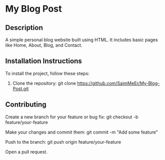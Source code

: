 
# My Blog Post

## Description
A simple personal blog website built using HTML. It includes basic pages like Home, About, Blog, and Contact.

## Installation Instructions
To install the project, follow these steps:

1. Clone the repository:
   git clone https://github.com/SaimMeEr/My-Blog-Post.git

##  Contributing
Create a new branch for your feature or bug fix:
git checkout -b feature/your-feature

Make your changes and commit them:
git commit -m "Add some feature"

Push to the branch:
git push origin feature/your-feature

Open a pull request.   

